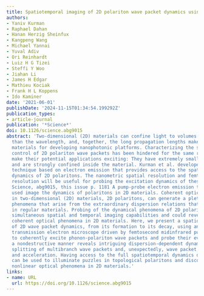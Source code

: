```yaml
---
title: Spatiotemporal imaging of 2D polariton wave packet dynamics using free electrons
authors:
- Yaniv Kurman
- Raphael Dahan
- Hanan Herzig Sheinfux
- Kangpeng Wang
- Michael Yannai
- Yuval Adiv
- Ori Reinhardt
- Luiz H G Tizei
- Steffi Y Woo
- Jiahan Li
- James H Edgar
- Mathieu Kociak
- Frank H L Koppens
- Ido Kaminer
date: '2021-06-01'
publishDate: '2024-11-15T01:34:54.199292Z'
publication_types:
- article-journal
publication: '*Science*'
doi: 10.1126/science.abg9015
abstract: 'Two-dimensional (2D) materials can confine light to volumes much shorter
  than the wavelength, and, together, the long propagation lengths make them attractive
  materials for developing nanophotonic platforms. Characterizing the spatiotemporal
  control of 2D polariton wave packets has been hindered for the same reasons that
  make their potential applications exciting: They have extremely small wavelengths
  and are strongly confined inside the material. Kurman et al. developed a new pump-probe
  technique based on electron emission that provides access to the spatiotemporal
  dynamics of 2D polaritons. The nanometric spatial resolution and femtosecond temporal
  resolution will be useful for probing the excitation dynamics of these materials.
  Science, abg9015, this issue p. 1181 A pump-probe electron emission technique is
  used image the dynamics of polaritons in 2D materials. Coherent optical excitations
  in two-dimensional (2D) materials, 2D polaritons, can generate a plethora of optical
  phenomena that arise from the extraordinary dispersion relations that do not exist
  in regular materials. Probing of the dynamical phenomena of 2D polaritons requires
  simultaneous spatial and temporal imaging capabilities and could reveal unknown
  coherent optical phenomena in 2D materials. Here, we present a spatiotemporal measurement
  of 2D wave packet dynamics, from its formation to its decay, using an ultrafast
  transmission electron microscope driven by femtosecond midinfrared pulses. The ability
  to coherently excite phonon-polariton wave packets and probe their evolution in
  a nondestructive manner reveals intriguing dispersion-dependent dynamics that includes
  splitting of multibranch wave packets and, unexpectedly, wave packet deceleration
  and acceleration. Having access to the full spatiotemporal dynamics of 2D wave packets
  can be used to illuminate puzzles in topological polaritons and discover exotic
  nonlinear optical phenomena in 2D materials.'
links:
- name: URL
  url: https://doi.org/10.1126/science.abg9015
---
```

